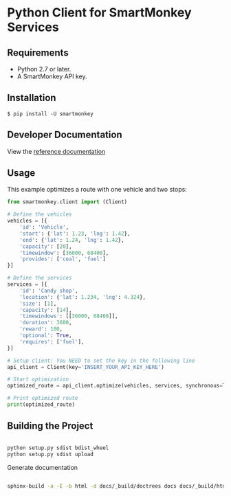 Python Client for SmartMonkey Services
====================================

## Requirements

 - Python 2.7 or later.
 - A SmartMonkey API key.

## Installation

    $ pip install -U smartmonkey
    
## Developer Documentation

View the [reference documentation](https://smartmonkeyio.github.io/smartmonkey-api-services-python)

## Usage

This example optimizes a route with one vehicle and two stops:

```python
from smartmonkey.client import (Client)

# Define the vehicles
vehicles = [{
    'id': 'Vehicle',
    'start': {'lat': 1.23, 'lng': 1.42},
    'end': {'lat': 1.24, 'lng': 1.42},
    'capacity': [20],
    'timewindow': [36000, 68400],
    'provides': ['coal', 'fuel']
}]

# Define the services
services = [{
    'id': 'Candy shop',
    'location': {'lat': 1.234, 'lng': 4.324},
    'size': [1],
    'capacity': [14],
    'timewindows': [[36000, 68400]],
    'duration': 3600,
    'reward': 100,
    'optional': True,
    'requires': ['fuel'],
}]

# Setup client: You NEED to set the key in the following line
api_client = Client(key='INSERT_YOUR_API_KEY_HERE')

# Start optimization
optimized_route = api_client.optimize(vehicles, services, synchronous=True)

# Print optimized route
print(optimized_route)
```

## Building the Project

```bash

python setup.py sdist bdist_wheel
python setup.py sdist upload

```

Generate documentation

```bash

sphinx-build -a -E -b html -d docs/_build/doctrees docs docs/_build/html

```
